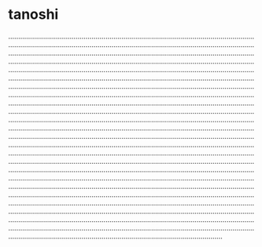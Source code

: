 # tanoshi
............................................................................................................................................................................................................................................................................................................................................................................................................................................................................................................................................................................................................................................................................................................................................................................................................................................................................................................................................................................................................................................................................................................................................................................................................................................................................................................................................................................................................................................................................................................................................................................................................................................................................................................................................................................................................................................................................................................................................................................................................................................................................................................................................................................................................................................................................................................................................................................................................................................................................................................................................................................................................................................................................................................................................................................................................................................................................................................................................................................................................................................................................................................................................................................................................